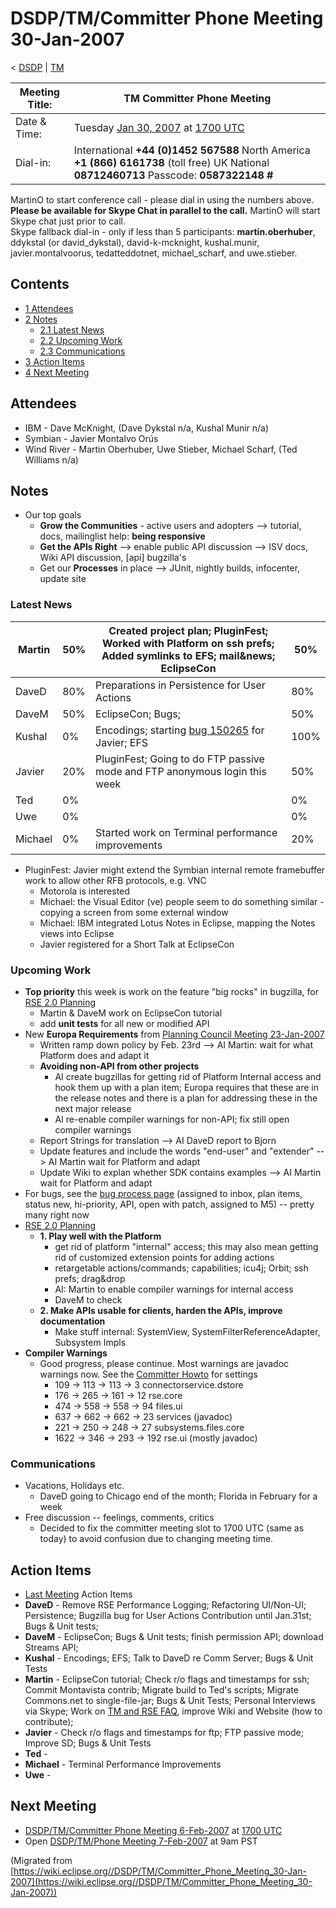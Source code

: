 

DSDP/TM/Committer Phone Meeting 30-Jan-2007
===========================================

< [DSDP](./DSDP "DSDP")‎ | [TM](./TM "DSDP/TM")

| Meeting Title: | **TM Committer Phone Meeting** |
| --- | --- |
| Date & Time: | Tuesday [Jan 30, 2007](./index.php?title=Jan_30,_2007&action=edit&redlink=1 "Jan 30, 2007 (page does not exist)") at [1700 UTC](http://www.timeanddate.com/worldclock/meetingdetails.html?year=2007&month=1&day=30&hour=17&min=00&sec=0&p1=224&p2=159&p3=250&p4=136&p5=223&iv=1800) |
| Dial-in: | International **+44 (0)1452 567588**   North America **+1 (866) 6161738** (toll free)   UK National **08712460713**   Passcode: **0587322148 #** |

MartinO to start conference call - please dial in using the numbers above.  
**Please be available for Skype Chat in parallel to the call.** MartinO will start Skype chat just prior to call.  
Skype fallback dial-in - only if less than 5 participants: **martin.oberhuber**, ddykstal (or david\_dykstal), david-k-mcknight, kushal.munir, javier.montalvoorus, tedatteddotnet, michael\_scharf, and uwe.stieber.  

Contents
--------

*   [1 Attendees](#Attendees)
*   [2 Notes](#Notes)
    *   [2.1 Latest News](#Latest-News)
    *   [2.2 Upcoming Work](#Upcoming-Work)
    *   [2.3 Communications](#Communications)
*   [3 Action Items](#Action-Items)
*   [4 Next Meeting](#Next-Meeting)

Attendees
---------

*   IBM - Dave McKnight, (Dave Dykstal n/a, Kushal Munir n/a)
*   Symbian - Javier Montalvo Orús
*   Wind River - Martin Oberhuber, Uwe Stieber, Michael Scharf, (Ted Williams n/a)

Notes
-----

*   Our top goals
    *   **Grow the Communities** \- active users and adopters --> tutorial, docs, mailinglist help: **being responsive**
    *   **Get the APIs Right** --\> enable public API discussion --> ISV docs, Wiki API discussion, \[api\] bugzilla's
    *   Get our **Processes** in place --> JUnit, nightly builds, infocenter, update site

### Latest News

| Martin | 50% | Created project plan; PluginFest; Worked with Platform on ssh prefs; Added symlinks to EFS; mail&news; EclipseCon | 50% |
| --- | --- | --- | --- |
| DaveD | 80% | Preparations in Persistence for User Actions | 80% |
| DaveM | 50% | EclipseCon; Bugs; | 50% |
| Kushal | 0% | Encodings; starting [bug 150265](https://bugs.eclipse.org/bugs/show_bug.cgi?id=150265) for Javier; EFS | 100% |
| Javier | 20% | PluginFest; Going to do FTP passive mode and FTP anonymous login this week | 50% |
| Ted | 0% |  | 0% |
| Uwe | 0% |  | 0% |
| Michael | 0% | Started work on Terminal performance improvements | 20% |

*   PluginFest: Javier might extend the Symbian internal remote framebuffer work to allow other RFB protocols, e.g. VNC
    *   Motorola is interested
    *   Michael: the Visual Editor (ve) people seem to do something similar - copying a screen from some external window
    *   Michael: IBM integrated Lotus Notes in Eclipse, mapping the Notes views into Eclipse
    *   Javier registered for a Short Talk at EclipseCon

### Upcoming Work

*   **Top priority** this week is work on the feature "big rocks" in bugzilla, for [RSE 2.0 Planning](./RSE_2.0_Planning "RSE 2.0 Planning")
    *   Martin & DaveM work on EclipseCon tutorial
    *   add **unit tests** for all new or modified API
*   New **Europa Requirements** from [Planning Council Meeting 23-Jan-2007](https://www.eclipse.org/org/councils/20070123PCMinutes.php)
    *   Written ramp down policy by Feb. 23rd --> AI Martin: wait for what Platform does and adapt it
    *   **Avoiding non-API from other projects**
        *   AI create bugzillas for getting rid of Platform Internal access and hook them up with a plan item; Europa requires that these are in the release notes and there is a plan for addressing these in the next major release
        *   AI re-enable compiler warnings for non-API; fix still open compiler warnings
    *   Report Strings for translation --> AI DaveD report to Bjorn
    *   Update features and include the words "end-user" and "extender" --> AI Martin wait for Platform and adapt
    *   Update Wiki to explan whether SDK contains examples --> AI Martin wait for Platform and adapt
*   For bugs, see the [bug process page](https://www.eclipse.org/dsdp/tm/development/bug_process.php) (assigned to inbox, plan items, status new, hi-priority, API, open with patch, assigned to M5) -- pretty many right now
*   [RSE 2.0 Planning](./RSE_2.0_Planning "RSE 2.0 Planning")
    *   **1\. Play well with the Platform**
        *   get rid of platform "internal" access; this may also mean getting rid of customized extension points for adding actions
        *   retargetable actions/commands; capabilities; icu4j; Orbit; ssh prefs; drag&drop
        *   AI: Martin to enable compiler warnings for internal access
        *   DaveM to check
    *   **2\. Make APIs usable for clients, harden the APIs, improve documentation**
        *   Make stuff internal: SystemView, SystemFilterReferenceAdapter, Subsystem Impls
*   **Compiler Warnings**
    *   Good progress, please continue. Most warnings are javadoc warnings now. See the [Committer Howto](https://www.eclipse.org/dsdp/tm/development/committer_howto.php#check_code) for settings
        *   109 -> 113 -> 113 -> 3 connectorservice.dstore
        *   176 -> 265 -> 161 -> 12 rse.core
        *   474 -> 558 -> 558 -> 94 files.ui
        *   637 -> 662 -> 662 -> 23 services (javadoc)
        *   221 -> 250 -> 248 -> 27 subsystems.files.core
        *   1622 -> 346 -> 293 -> 192 rse.ui (mostly javadoc)

### Communications

*   Vacations, Holidays etc.
    *   DaveD going to Chicago end of the month; Florida in February for a week
*   Free discussion -- feelings, comments, critics
    *   Decided to fix the committer meeting slot to 1700 UTC (same as today) to avoid confusion due to changing meeting time.

Action Items
------------

*   [Last Meeting](./Committer_Phone_Meeting_16-Jan-2007#Action_Items "DSDP/TM/Committer Phone Meeting 16-Jan-2007") Action Items
*   **DaveD** \- Remove RSE Performance Logging; Refactoring UI/Non-UI; Persistence; Bugzilla bug for User Actions Contribution until Jan.31st; Bugs & Unit tests;
*   **DaveM** \- EclipseCon; Bugs & Unit tests; finish permission API; download Streams API;
*   **Kushal** \- Encodings; EFS; Talk to DaveD re Comm Server; Bugs & Unit Tests
*   **Martin** \- EclipseCon tutorial; Check r/o flags and timestamps for ssh; Commit Montavista contrib; Migrate build to Ted's scripts; Migrate Commons.net to single-file-jar; Bugs & Unit Tests; Personal Interviews via Skype; Work on [TM and RSE FAQ](./TM_and_RSE_FAQ "TM and RSE FAQ"), improve Wiki and Website (how to contribute);
*   **Javier** \- Check r/o flags and timestamps for ftp; FTP passive mode; Improve SD; Bugs & Unit Tests
*   **Ted** -
*   **Michael** \- Terminal Performance Improvements
*   **Uwe** -

Next Meeting
------------

*   [DSDP/TM/Committer Phone Meeting 6-Feb-2007](./Committer_Phone_Meeting_6-Feb-2007 "DSDP/TM/Committer Phone Meeting 6-Feb-2007") at [1700 UTC](http://www.timeanddate.com/worldclock/meetingdetails.html?year=2007&month=2&day=6hour=17&min=00&sec=0&p1=224&p2=159&p3=250&p4=136&p5=223&iv=1800)
*   Open [DSDP/TM/Phone Meeting 7-Feb-2007](./Phone_Meeting_7-Feb-2007 "DSDP/TM/Phone Meeting 7-Feb-2007") at 9am PST


(Migrated from [https://wiki.eclipse.org//DSDP/TM/Committer_Phone_Meeting_30-Jan-2007](https://wiki.eclipse.org//DSDP/TM/Committer_Phone_Meeting_30-Jan-2007))